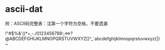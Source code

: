 
# ascii-dat

附：ASCII码完整表：注第一个字符为空格，不要遗漏

 !"#$%&'()*+,-./0123456789:;<=>?@ABCDEFGHIJKLMNOPQRSTUVWXYZ[\]^_`abcdefghijklmnopqrstuvwxyz{|}~



